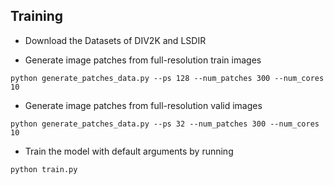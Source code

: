 
## Training
- Download the Datasets of DIV2K and LSDIR

- Generate image patches from full-resolution train images
```
python generate_patches_data.py --ps 128 --num_patches 300 --num_cores 10
```

- Generate image patches from full-resolution valid images
```
python generate_patches_data.py --ps 32 --num_patches 300 --num_cores 10
```

- Train the model with default arguments by running

```
python train.py
```
